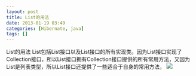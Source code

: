 ```yaml
---
layout: post
title: List的用法
date: 2013-01-19 03:49
categories: [Hibernate, java]
tags: []
---
```

List的用法
List包括List接口以及List接口的所有实现类。因为List接口实现了Collection接口，所以List接口拥有Collection接口提供的所有常用方法，又因为List是列表类型，所以List接口还提供了一些适合于自身的常用方法，
![](http://img.my.csdn.net/uploads/201301/19/1358538876_3491.gif)
